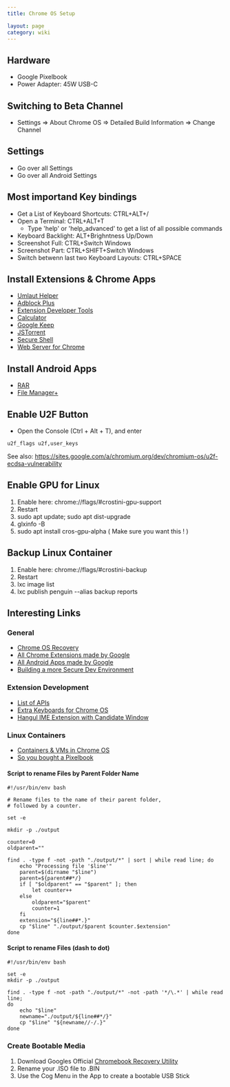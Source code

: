 ```yaml
---
title: Chrome OS Setup

layout: page
category: wiki
---
```


## Hardware
- Google Pixelbook
- Power Adapter: 45W USB-C

## Switching to Beta Channel
- Settings => About Chrome OS => Detailed Build Information => Change Channel

## Settings
- Go over all Settings
- Go over all Android Settings

## Most importand Key bindings
- Get a List of Keyboard Shortcuts: CTRL+ALT+/
- Open a Terminal: CTRL+ALT+T
  - Type 'help' or 'help_advanced' to get a list of all possible commands
- Keyboard Backlight: ALT+Brighntness Up/Down
- Screenshot Full: CTRL+Switch Windows
- Screenshot Part: CTRL+SHIFT+Switch Windows
- Switch betwenn last two Keyboard Layouts: CTRL+SPACE

## Install Extensions & Chrome Apps
- [Umlaut Helper](https://github.com/frostrubin/Chrome-Extensions)
- [Adblock Plus](https://chrome.google.com/webstore/detail/adblock-plus/cfhdojbkjhnklbpkdaibdccddilifddb)
- [Extension Developer Tools](https://chrome.google.com/webstore/detail/chrome-apps-extensions-de/ohmmkhmmmpcnpikjeljgnaoabkaalbgc)
- [Calculator](https://chrome.google.com/webstore/detail/calculator/joodangkbfjnajiiifokapkpmhfnpleo)
- [Google Keep](https://chrome.google.com/webstore/detail/google-keep-notes-and-lis/hmjkmjkepdijhoojdojkdfohbdgmmhki)
- [JSTorrent](https://chrome.google.com/webstore/detail/jstorrent/anhdpjpojoipgpmfanmedjghaligalgb)
- [Secure Shell](https://chrome.google.com/webstore/detail/secure-shell/pnhechapfaindjhompbnflcldabbghjo)
- [Web Server for Chrome](https://chrome.google.com/webstore/detail/web-server-for-chrome/ofhbbkphhbklhfoeikjpcbhemlocgigb)

## Install Android Apps
- [RAR](https://play.google.com/store/apps/details?id=com.rarlab.rar&hl=en)
- [File Manager+](https://play.google.com/store/apps/details?id=com.alphainventor.filemanager&hl=en)

## Enable U2F Button
- Open the Console (Ctrl + Alt + T), and enter
```
u2f_flags u2f,user_keys
```

See also: https://sites.google.com/a/chromium.org/dev/chromium-os/u2f-ecdsa-vulnerability

## Enable GPU for Linux
1. Enable here: chrome://flags/#crostini-gpu-support
2. Restart
3. sudo apt update; sudo apt dist-upgrade
4. glxinfo -B
5. sudo apt install cros-gpu-alpha ( Make sure you want this ! )

## Backup Linux Container
1. Enable here: chrome://flags/#crostini-backup
2. Restart
3. lxc image list
4. lxc publish penguin --alias backup reports

## Interesting Links
### General
- [Chrome OS Recovery](https://support.google.com/chromebook/answer/1080595)
- [All Chrome Extensions made by Google](https://chrome.google.com/webstore/category/collection/by_google)
- [All Android Apps made by Google](https://play.google.com/store/apps/dev?id=5700313618786177705&hl=en)
- [Building a more Secure Dev Environment](https://blog.lessonslearned.org/building-a-more-secure-development-chromebook/)


### Extension Development
- [List of APIs](https://developer.chrome.com/extensions/api_index)
- [Extra Keyboards for Chrome OS](https://github.com/google/extra-keyboards-for-chrome-os)
- [Hangul IME Extension with Candidate Window](https://github.com/googlei18n/google-input-tools/blob/fc9f11d80d957560f7accf85a5fc27dd23625f70/chrome/os/nacl-hangul/js/ime.js)

### Linux Containers
- [Containers & VMs in Chrome OS](https://chromium.googlesource.com/chromiumos/docs/+/master/containers_and_vms.md)
- [So you bought a Pixelbook](https://blog.drewolson.org/so-you-bought-a-pixelbook/)

#### Script to rename Files by Parent Folder Name
    #!/usr/bin/env bash

    # Rename files to the name of their parent folder,
    # followed by a counter.

    set -e

    mkdir -p ./output

    counter=0
    oldparent=""

    find . -type f -not -path "./output/*" | sort | while read line; do
        echo "Processing file '$line'"
        parent=$(dirname "$line")
        parent=${parent##*/}
        if [ "$oldparent" == "$parent" ]; then
            let counter++
        else
            oldparent="$parent"
            counter=1
        fi
        extension="${line##*.}"
        cp "$line" "./output/$parent $counter.$extension"
    done

#### Script to rename Files (dash to dot)
    #!/usr/bin/env bash

    set -e
    mkdir -p ./output

    find . -type f -not -path "./output/*" -not -path '*/\.*' | while read line;
    do
        echo "$line"
        newname="./output/${line##*/}"
        cp "$line" "${newname//-/.}"
    done

### Create Bootable Media
1. Download Googles Official [Chromebook Recovery Utility](https://chrome.google.com/webstore/detail/chromebook-recovery-utili/jndclpdbaamdhonoechobihbbiimdgai)
2. Rename your .ISO file to .BIN
3. Use the Cog Menu in the App to create a bootable USB Stick
